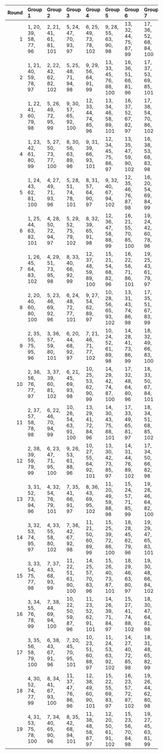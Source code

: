 |   Round | Group 1                | Group 2                | Group 3                 | Group 4                 | Group 5                 | Group 6                 | Group 7                 | Group 8           | Group 9           | Group 10          | Group 11          | Group 12           | Group 13           | Group 14           | Group 15           | Group 16           | Group 17           | Group 18           | Group 19           |
|--------:|:-----------------------|:-----------------------|:------------------------|:------------------------|:------------------------|:------------------------|:------------------------|:------------------|:------------------|:------------------|:------------------|:-------------------|:-------------------|:-------------------|:-------------------|:-------------------|:-------------------|:-------------------|:-------------------|
|       1 | 1, 20, 39, 58, 77, 96  | 2, 21, 41, 61, 81, 101 | 5, 24, 47, 70, 93, 97   | 6, 25, 49, 73, 78, 102  | 9, 28, 55, 63, 90, 98   | 13, 32, 44, 75, 87, 99  | 17, 36, 52, 68, 84, 100 | 3, 22, 43, 64, 85 | 4, 23, 45, 67, 89 | 7, 26, 51, 76, 82 | 8, 27, 53, 60, 86 | 10, 29, 57, 66, 94 | 11, 30, 40, 69, 79 | 12, 31, 42, 72, 83 | 14, 33, 46, 59, 91 | 15, 34, 48, 62, 95 | 16, 35, 50, 65, 80 | 18, 37, 54, 71, 88 | 19, 38, 56, 74, 92 |
|       2 | 1, 21, 40, 59, 78, 97  | 2, 22, 42, 62, 82, 102 | 5, 25, 48, 71, 94, 98   | 9, 29, 56, 64, 91, 99   | 13, 33, 45, 76, 88, 100 | 16, 36, 51, 66, 81, 96  | 17, 37, 53, 69, 85, 101 | 3, 23, 44, 65, 86 | 4, 24, 46, 68, 90 | 6, 26, 50, 74, 79 | 7, 27, 52, 58, 83 | 8, 28, 54, 61, 87  | 10, 30, 39, 67, 95 | 11, 31, 41, 70, 80 | 12, 32, 43, 73, 84 | 14, 34, 47, 60, 92 | 15, 35, 49, 63, 77 | 18, 38, 55, 72, 89 | 19, 20, 57, 75, 93 |
|       3 | 1, 22, 41, 60, 79, 98  | 5, 26, 49, 72, 95, 99  | 9, 30, 57, 65, 92, 100  | 12, 33, 44, 74, 85, 96  | 13, 34, 46, 58, 89, 101 | 16, 37, 52, 67, 82, 97  | 17, 38, 54, 70, 86, 102 | 2, 23, 43, 63, 83 | 3, 24, 45, 66, 87 | 4, 25, 47, 69, 91 | 6, 27, 51, 75, 80 | 7, 28, 53, 59, 84  | 8, 29, 55, 62, 88  | 10, 31, 40, 68, 77 | 11, 32, 42, 71, 81 | 14, 35, 48, 61, 93 | 15, 36, 50, 64, 78 | 18, 20, 56, 73, 90 | 19, 21, 39, 76, 94 |
|       4 | 1, 23, 42, 61, 80, 99  | 5, 27, 50, 73, 77, 100 | 8, 30, 56, 63, 89, 96   | 9, 31, 39, 66, 93, 101  | 12, 34, 45, 75, 86, 97  | 13, 35, 47, 59, 90, 102 | 16, 38, 53, 68, 83, 98  | 2, 24, 44, 64, 84 | 3, 25, 46, 67, 88 | 4, 26, 48, 70, 92 | 6, 28, 52, 76, 81 | 7, 29, 54, 60, 85  | 10, 32, 41, 69, 78 | 11, 33, 43, 72, 82 | 14, 36, 49, 62, 94 | 15, 37, 51, 65, 79 | 17, 20, 55, 71, 87 | 18, 21, 57, 74, 91 | 19, 22, 40, 58, 95 |
|       5 | 1, 24, 43, 62, 81, 100 | 4, 27, 49, 71, 93, 96  | 5, 28, 51, 74, 78, 101  | 8, 31, 57, 64, 90, 97   | 9, 32, 40, 67, 94, 102  | 12, 35, 46, 76, 87, 98  | 16, 20, 54, 69, 84, 99  | 2, 25, 45, 65, 85 | 3, 26, 47, 68, 89 | 6, 29, 53, 58, 82 | 7, 30, 55, 61, 86 | 10, 33, 42, 70, 79 | 11, 34, 44, 73, 83 | 13, 36, 48, 60, 91 | 14, 37, 50, 63, 95 | 15, 38, 52, 66, 80 | 17, 21, 56, 72, 88 | 18, 22, 39, 75, 92 | 19, 23, 41, 59, 77 |
|       6 | 1, 25, 44, 63, 82, 101 | 4, 28, 50, 72, 94, 97  | 5, 29, 52, 75, 79, 102  | 8, 32, 39, 65, 91, 98   | 12, 36, 47, 58, 88, 99  | 16, 21, 55, 70, 85, 100 | 19, 24, 42, 60, 78, 96  | 2, 26, 46, 66, 86 | 3, 27, 48, 69, 90 | 6, 30, 54, 59, 83 | 7, 31, 56, 62, 87 | 9, 33, 41, 68, 95  | 10, 34, 43, 71, 80 | 11, 35, 45, 74, 84 | 13, 37, 49, 61, 92 | 14, 38, 51, 64, 77 | 15, 20, 53, 67, 81 | 17, 22, 57, 73, 89 | 18, 23, 40, 76, 93 |
|       7 | 1, 26, 45, 64, 83, 102 | 4, 29, 51, 73, 95, 98  | 8, 33, 40, 66, 92, 99   | 12, 37, 48, 59, 89, 100 | 15, 21, 54, 68, 82, 96  | 16, 22, 56, 71, 86, 101 | 19, 25, 43, 61, 79, 97  | 2, 27, 47, 67, 87 | 3, 28, 49, 70, 91 | 5, 30, 53, 76, 80 | 6, 31, 55, 60, 84 | 7, 32, 57, 63, 88  | 9, 34, 42, 69, 77  | 10, 35, 44, 72, 81 | 11, 36, 46, 75, 85 | 13, 38, 50, 62, 93 | 14, 20, 52, 65, 78 | 17, 23, 39, 74, 90 | 18, 24, 41, 58, 94 |
|       8 | 2, 20, 40, 60, 80, 100 | 5, 23, 46, 69, 92, 96  | 6, 24, 48, 72, 77, 101  | 9, 27, 54, 62, 89, 97   | 10, 28, 56, 65, 93, 102 | 13, 31, 43, 74, 86, 98  | 17, 35, 51, 67, 83, 99  | 1, 38, 57, 76, 95 | 3, 21, 42, 63, 84 | 4, 22, 44, 66, 88 | 7, 25, 50, 75, 81 | 8, 26, 52, 59, 85  | 11, 29, 39, 68, 78 | 12, 30, 41, 71, 82 | 14, 32, 45, 58, 90 | 15, 33, 47, 61, 94 | 16, 34, 49, 64, 79 | 18, 36, 53, 70, 87 | 19, 37, 55, 73, 91 |
|       9 | 2, 35, 55, 75, 95, 96  | 3, 36, 57, 59, 80, 101 | 6, 20, 44, 68, 92, 97   | 7, 21, 46, 71, 77, 102  | 10, 24, 52, 61, 89, 98  | 14, 28, 41, 73, 86, 99  | 18, 32, 49, 66, 83, 100 | 1, 34, 53, 72, 91 | 4, 37, 40, 62, 84 | 5, 38, 42, 65, 88 | 8, 22, 48, 74, 81 | 9, 23, 50, 58, 85  | 11, 25, 54, 64, 93 | 12, 26, 56, 67, 78 | 13, 27, 39, 70, 82 | 15, 29, 43, 76, 90 | 16, 30, 45, 60, 94 | 17, 31, 47, 63, 79 | 19, 33, 51, 69, 87 |
|      10 | 2, 36, 56, 76, 77, 97  | 3, 37, 39, 60, 81, 102 | 6, 21, 45, 69, 93, 98   | 10, 25, 53, 62, 90, 99  | 14, 29, 42, 74, 87, 100 | 17, 32, 48, 64, 80, 96  | 18, 33, 50, 67, 84, 101 | 1, 35, 54, 73, 92 | 4, 38, 41, 63, 85 | 5, 20, 43, 66, 89 | 7, 22, 47, 72, 78 | 8, 23, 49, 75, 82  | 9, 24, 51, 59, 86  | 11, 26, 55, 65, 94 | 12, 27, 57, 68, 79 | 13, 28, 40, 71, 83 | 15, 30, 44, 58, 91 | 16, 31, 46, 61, 95 | 19, 34, 52, 70, 88 |
|      11 | 2, 37, 57, 58, 78, 98  | 6, 22, 46, 70, 94, 99  | 10, 26, 54, 63, 91, 100 | 13, 29, 41, 72, 84, 96  | 14, 30, 43, 75, 88, 101 | 17, 33, 49, 65, 81, 97  | 18, 34, 51, 68, 85, 102 | 1, 36, 55, 74, 93 | 3, 38, 40, 61, 82 | 4, 20, 42, 64, 86 | 5, 21, 44, 67, 90 | 7, 23, 48, 73, 79  | 8, 24, 50, 76, 83  | 9, 25, 52, 60, 87  | 11, 27, 56, 66, 95 | 12, 28, 39, 69, 80 | 15, 31, 45, 59, 92 | 16, 32, 47, 62, 77 | 19, 35, 53, 71, 89 |
|      12 | 2, 38, 39, 59, 79, 99  | 6, 23, 47, 71, 95, 100 | 9, 26, 53, 61, 88, 96   | 10, 27, 55, 64, 92, 101 | 13, 30, 42, 73, 85, 97  | 14, 31, 44, 76, 89, 102 | 17, 34, 50, 66, 82, 98  | 1, 37, 56, 75, 94 | 3, 20, 41, 62, 83 | 4, 21, 43, 65, 87 | 5, 22, 45, 68, 91 | 7, 24, 49, 74, 80  | 8, 25, 51, 58, 84  | 11, 28, 57, 67, 77 | 12, 29, 40, 70, 81 | 15, 32, 46, 60, 93 | 16, 33, 48, 63, 78 | 18, 35, 52, 69, 86 | 19, 36, 54, 72, 90 |
|      13 | 3, 31, 52, 73, 94, 96  | 4, 32, 54, 76, 79, 101 | 7, 35, 41, 66, 91, 97   | 8, 36, 43, 69, 95, 102  | 11, 20, 49, 59, 88, 98  | 15, 24, 57, 71, 85, 99  | 19, 28, 46, 64, 82, 100 | 1, 29, 48, 67, 86 | 2, 30, 50, 70, 90 | 5, 33, 56, 60, 83 | 6, 34, 39, 63, 87 | 9, 37, 45, 72, 80  | 10, 38, 47, 75, 84 | 12, 21, 51, 62, 92 | 13, 22, 53, 65, 77 | 14, 23, 55, 68, 81 | 16, 25, 40, 74, 89 | 17, 26, 42, 58, 93 | 18, 27, 44, 61, 78 |
|      14 | 3, 32, 53, 74, 95, 97  | 4, 33, 55, 58, 80, 102 | 7, 36, 42, 67, 92, 98   | 11, 21, 50, 60, 89, 99  | 15, 25, 39, 72, 86, 100 | 18, 28, 45, 62, 79, 96  | 19, 29, 47, 65, 83, 101 | 1, 30, 49, 68, 87 | 2, 31, 51, 71, 91 | 5, 34, 57, 61, 84 | 6, 35, 40, 64, 88 | 8, 37, 44, 70, 77  | 9, 38, 46, 73, 81  | 10, 20, 48, 76, 85 | 12, 22, 52, 63, 93 | 13, 23, 54, 66, 78 | 14, 24, 56, 69, 82 | 16, 26, 41, 75, 90 | 17, 27, 43, 59, 94 |
|      15 | 3, 33, 54, 75, 77, 98  | 7, 37, 43, 68, 93, 99  | 11, 22, 51, 61, 90, 100 | 14, 25, 57, 70, 83, 96  | 15, 26, 40, 73, 87, 101 | 18, 29, 46, 63, 80, 97  | 19, 30, 48, 66, 84, 102 | 1, 31, 50, 69, 88 | 2, 32, 52, 72, 92 | 4, 34, 56, 59, 81 | 5, 35, 39, 62, 85 | 6, 36, 41, 65, 89  | 8, 38, 45, 71, 78  | 9, 20, 47, 74, 82  | 10, 21, 49, 58, 86 | 12, 23, 53, 64, 94 | 13, 24, 55, 67, 79 | 16, 27, 42, 76, 91 | 17, 28, 44, 60, 95 |
|      16 | 3, 34, 55, 76, 78, 99  | 7, 38, 44, 69, 94, 100 | 10, 22, 50, 59, 87, 96  | 11, 23, 52, 62, 91, 101 | 14, 26, 39, 71, 84, 97  | 15, 27, 41, 74, 88, 102 | 18, 30, 47, 64, 81, 98  | 1, 32, 51, 70, 89 | 2, 33, 53, 73, 93 | 4, 35, 57, 60, 82 | 5, 36, 40, 63, 86 | 6, 37, 42, 66, 90  | 8, 20, 46, 72, 79  | 9, 21, 48, 75, 83  | 12, 24, 54, 65, 95 | 13, 25, 56, 68, 80 | 16, 28, 43, 58, 92 | 17, 29, 45, 61, 77 | 19, 31, 49, 67, 85 |
|      17 | 3, 35, 56, 58, 79, 100 | 6, 38, 43, 67, 91, 96  | 7, 20, 45, 70, 95, 101  | 10, 23, 51, 60, 88, 97  | 11, 24, 53, 63, 92, 102 | 14, 27, 40, 72, 85, 98  | 18, 31, 48, 65, 82, 99  | 1, 33, 52, 71, 90 | 2, 34, 54, 74, 94 | 4, 36, 39, 61, 83 | 5, 37, 41, 64, 87 | 8, 21, 47, 73, 80  | 9, 22, 49, 76, 84  | 12, 25, 55, 66, 77 | 13, 26, 57, 69, 81 | 15, 28, 42, 75, 89 | 16, 29, 44, 59, 93 | 17, 30, 46, 62, 78 | 19, 32, 50, 68, 86 |
|      18 | 4, 30, 52, 74, 77, 99  | 8, 34, 41, 67, 93, 100 | 11, 37, 47, 76, 86, 96  | 12, 38, 49, 60, 90, 101 | 15, 22, 55, 69, 83, 97  | 16, 23, 57, 72, 87, 102 | 19, 26, 44, 62, 80, 98  | 1, 27, 46, 65, 84 | 2, 28, 48, 68, 88 | 3, 29, 50, 71, 92 | 5, 31, 54, 58, 81 | 6, 32, 56, 61, 85  | 7, 33, 39, 64, 89  | 9, 35, 43, 70, 78  | 10, 36, 45, 73, 82 | 13, 20, 51, 63, 94 | 14, 21, 53, 66, 79 | 17, 24, 40, 75, 91 | 18, 25, 42, 59, 95 |
|      19 | 4, 31, 53, 75, 78, 100 | 7, 34, 40, 65, 90, 96  | 8, 35, 42, 68, 94, 101  | 11, 38, 48, 58, 87, 97  | 12, 20, 50, 61, 91, 102 | 15, 23, 56, 70, 84, 98  | 19, 27, 45, 63, 81, 99  | 1, 28, 47, 66, 85 | 2, 29, 49, 69, 89 | 3, 30, 51, 72, 93 | 5, 32, 55, 59, 82 | 6, 33, 57, 62, 86  | 9, 36, 44, 71, 79  | 10, 37, 46, 74, 83 | 13, 21, 52, 64, 95 | 14, 22, 54, 67, 80 | 16, 24, 39, 73, 88 | 17, 25, 41, 76, 92 | 18, 26, 43, 60, 77 |